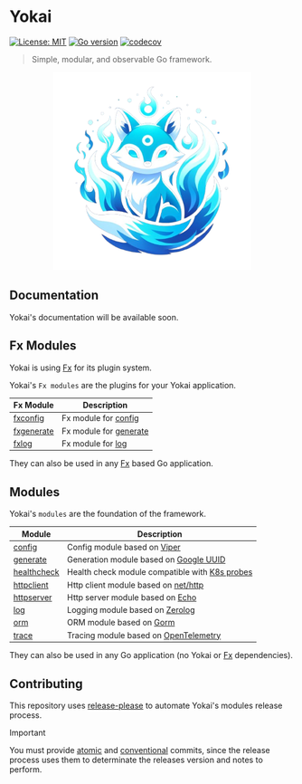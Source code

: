 # Yokai

[![License: MIT](https://img.shields.io/badge/License-MIT-blue.svg)](https://opensource.org/licenses/MIT)
[![Go version](https://img.shields.io/badge/Go-1.20-blue)](https://go.dev/)
[![codecov](https://codecov.io/gh/ankorstore/yokai/graph/badge.svg?token=ghUBlFsjhR)](https://codecov.io/gh/ankorstore/yokai)

> Simple, modular, and observable Go framework.

<p align="center">
  <img src="docs/images/yokai.png" width="350" height="350" />
</p>

## Documentation

Yokai's documentation will be available soon.

## Fx Modules

Yokai is using [Fx](https://github.com/uber-go/fx) for its plugin system.

Yokai's `Fx modules` are the plugins for your Yokai application.

| Fx Module                | Description                        |
|--------------------------|------------------------------------|
| [fxconfig](fxconfig)     | Fx module for [config](config)     |
| [fxgenerate](fxgenerate) | Fx module for [generate](generate) |
| [fxlog](fxlog)           | Fx module for [log](log)           |

They can also be used in any [Fx](https://github.com/uber-go/fx) based Go application.

## Modules

Yokai's `modules` are the foundation of the framework.

| Module                     | Description                                                                                                                                             |
|----------------------------|---------------------------------------------------------------------------------------------------------------------------------------------------------|
| [config](config)           | Config module based on [Viper](https://github.com/spf13/viper)                                                                                          |
| [generate](generate)       | Generation module based on [Google UUID](https://github.com/google/uuid)                                                                                |
| [healthcheck](healthcheck) | Health check module compatible with [K8s probes](https://kubernetes.io/docs/tasks/configure-pod-container/configure-liveness-readiness-startup-probes/) |
| [httpclient](httpclient)   | Http client module based on [net/http](https://pkg.go.dev/net/http)                                                                                     |
| [httpserver](httpserver)   | Http server module based on [Echo](https://echo.labstack.com/)                                                                                          |
| [log](log)                 | Logging module based on [Zerolog](https://github.com/rs/zerolog)                                                                                        |
| [orm](orm)                 | ORM module based on [Gorm](https://gorm.io/)                                                                                                            |
| [trace](trace)             | Tracing module based on [OpenTelemetry](https://github.com/open-telemetry/opentelemetry-go)                                                             |

They can also be used in any Go application (no Yokai or [Fx](https://github.com/uber-go/fx) dependencies).

## Contributing

This repository uses [release-please](https://github.com/googleapis/release-please) to automate Yokai's modules release process.

> [!IMPORTANT]
> You must provide [atomic](https://en.wikipedia.org/wiki/Atomic_commit#Revision_control) and [conventional](https://www.conventionalcommits.org/en/v1.0.0/) commits, since the release process uses them to determinate the releases version and notes to perform.
